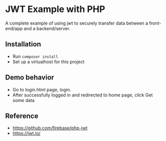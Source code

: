 # JWT Example with PHP
A complete example of using jwt to securely transfer data between a front-end/app and a backend/server.

## Installation
 * Run ```composer install```
 * Set up a virtualhost for this project

## Demo behavior
 * Go to login.html page, login.
 * After successfully logged in and redirected to home page, click Get some data

## Reference
 * https://github.com/firebase/php-jwt
 * https://jwt.io/